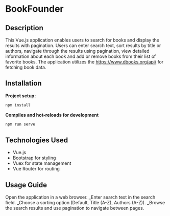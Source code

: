 # BookFounder

## Description
This Vue.js application enables users to search for books and display the results with pagination. Users can enter search text, sort results by title or authors, navigate through the results using pagination, view detailed information about each book and add or remove books from their list of favorite books. The application utilizes the https://www.dbooks.org/api/ for fetching book data.

## Installation
 **Project setup:**
   ```bash
   npm install
   ```
 **Compiles and hot-reloads for development**
   ```bash
   npm run serve
   ```

## Technologies Used
* Vue.js
* Bootstrap for styling
* Vuex for state management
* Vue Router for routing

## Usage Guide
   Open the application in a web browser.
   _Enter search text in the search field.
   _Choose a sorting option (Default, Title (A-Z), Authors (A-Z)).
    _Browse the search results and use pagination to navigate between pages.
